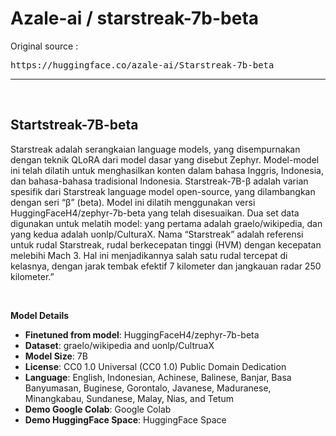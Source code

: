 # Azale-ai / starstreak-7b-beta

Original source : 
<pre>https://huggingface.co/azale-ai/Starstreak-7b-beta</pre>

---

&nbsp;

## Startstreak-7B-beta
Starstreak adalah serangkaian language models, yang disempurnakan dengan teknik QLoRA dari model dasar yang disebut Zephyr. Model-model ini telah dilatih untuk menghasilkan konten dalam bahasa Inggris, Indonesia, dan bahasa-bahasa tradisional Indonesia. Starstreak-7B-β adalah varian spesifik dari Starstreak language model open-source, yang dilambangkan dengan seri “β” (beta). Model ini dilatih menggunakan versi HuggingFaceH4/zephyr-7b-beta yang telah disesuaikan. Dua set data digunakan untuk melatih model: yang pertama adalah graelo/wikipedia, dan yang kedua adalah uonlp/CulturaX. Nama “Starstreak” adalah referensi untuk rudal Starstreak, rudal berkecepatan tinggi (HVM) dengan kecepatan melebihi Mach 3. Hal ini menjadikannya salah satu rudal tercepat di kelasnya, dengan jarak tembak efektif 7 kilometer dan jangkauan radar 250 kilometer.”

&nbsp;

**Model Details**

- **Finetuned from model**: HuggingFaceH4/zephyr-7b-beta
- **Dataset**: graelo/wikipedia and uonlp/CultruaX
- **Model Size**: 7B
- **License**: CC0 1.0 Universal (CC0 1.0) Public Domain Dedication
- **Language**: English, Indonesian, Achinese, Balinese, Banjar, Basa Banyumasan, Buginese, Gorontalo, Javanese, Maduranese, Minangkabau, Sundanese, Malay, Nias, and Tetum
- **Demo Google Colab**: Google Colab
- **Demo HuggingFace Space**: HuggingFace Space
